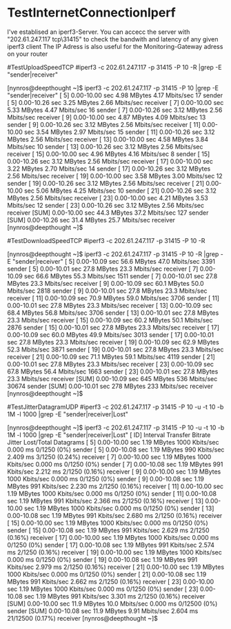 # TestInternetConnectionIperf

I've establised an iperf3-Server. You can accecc the server with "202.61.247.117 tcp\31415" to check the bandwith and latency of any given iperf3 client 
The IP Adress is also useful for the Monitoring-Gateway adress on your router

#TestUploadSpeedTCP
#iperf3 -c 202.61.247.117 -p 31415 -P 10 -R |grep -E "sender|receiver"

[nynros@deepthought ~]$ iperf3 -c 202.61.247.117 -p 31415 -P 10 |grep -E "sender|receiver"
[  5]   0.00-10.00  sec  4.98 MBytes  4.17 Mbits/sec   17             sender
[  5]   0.00-10.26  sec  3.25 MBytes  2.66 Mbits/sec                  receiver
[  7]   0.00-10.00  sec  5.33 MBytes  4.47 Mbits/sec   16             sender
[  7]   0.00-10.26  sec  3.12 MBytes  2.56 Mbits/sec                  receiver
[  9]   0.00-10.00  sec  4.87 MBytes  4.09 Mbits/sec   13             sender
[  9]   0.00-10.26  sec  3.12 MBytes  2.56 Mbits/sec                  receiver
[ 11]   0.00-10.00  sec  3.54 MBytes  2.97 Mbits/sec   15             sender
[ 11]   0.00-10.26  sec  3.12 MBytes  2.56 Mbits/sec                  receiver
[ 13]   0.00-10.00  sec  4.58 MBytes  3.84 Mbits/sec   10             sender
[ 13]   0.00-10.26  sec  3.12 MBytes  2.56 Mbits/sec                  receiver
[ 15]   0.00-10.00  sec  4.96 MBytes  4.16 Mbits/sec    8             sender
[ 15]   0.00-10.26  sec  3.12 MBytes  2.56 Mbits/sec                  receiver
[ 17]   0.00-10.00  sec  3.22 MBytes  2.70 Mbits/sec   14             sender
[ 17]   0.00-10.26  sec  3.12 MBytes  2.56 Mbits/sec                  receiver
[ 19]   0.00-10.00  sec  3.58 MBytes  3.00 Mbits/sec   12             sender
[ 19]   0.00-10.26  sec  3.12 MBytes  2.56 Mbits/sec                  receiver
[ 21]   0.00-10.00  sec  5.06 MBytes  4.25 Mbits/sec   10             sender
[ 21]   0.00-10.26  sec  3.12 MBytes  2.56 Mbits/sec                  receiver
[ 23]   0.00-10.00  sec  4.21 MBytes  3.53 Mbits/sec   12             sender
[ 23]   0.00-10.26  sec  3.12 MBytes  2.56 Mbits/sec                  receiver
[SUM]   0.00-10.00  sec  44.3 MBytes  37.2 Mbits/sec  127             sender
[SUM]   0.00-10.26  sec  31.4 MBytes  25.7 Mbits/sec                  receiver
[nynros@deepthought ~]$ 


#TestDownloadSpeedTCP
#iperf3 -c 202.61.247.117 -p 31415 -P 10 -R

[nynros@deepthought ~]$ iperf3 -c 202.61.247.117 -p 31415 -P 10 -R |grep -E "sender|receiver"
[  5]   0.00-10.09  sec  56.6 MBytes  47.0 Mbits/sec  3391             sender
[  5]   0.00-10.01  sec  27.8 MBytes  23.3 Mbits/sec                  receiver
[  7]   0.00-10.09  sec  66.6 MBytes  55.3 Mbits/sec  1511             sender
[  7]   0.00-10.01  sec  27.8 MBytes  23.3 Mbits/sec                  receiver
[  9]   0.00-10.09  sec  60.1 MBytes  50.0 Mbits/sec  2818             sender
[  9]   0.00-10.01  sec  27.8 MBytes  23.3 Mbits/sec                  receiver
[ 11]   0.00-10.09  sec  70.9 MBytes  59.0 Mbits/sec  3706             sender
[ 11]   0.00-10.01  sec  27.8 MBytes  23.3 Mbits/sec                  receiver
[ 13]   0.00-10.09  sec  68.4 MBytes  56.8 Mbits/sec  3706             sender
[ 13]   0.00-10.01  sec  27.8 MBytes  23.3 Mbits/sec                  receiver
[ 15]   0.00-10.09  sec  60.2 MBytes  50.1 Mbits/sec  2876             sender
[ 15]   0.00-10.01  sec  27.8 MBytes  23.3 Mbits/sec                  receiver
[ 17]   0.00-10.09  sec  60.0 MBytes  49.9 Mbits/sec  3013             sender
[ 17]   0.00-10.01  sec  27.8 MBytes  23.3 Mbits/sec                  receiver
[ 19]   0.00-10.09  sec  62.9 MBytes  52.3 Mbits/sec  3871             sender
[ 19]   0.00-10.01  sec  27.8 MBytes  23.3 Mbits/sec                  receiver
[ 21]   0.00-10.09  sec  71.1 MBytes  59.1 Mbits/sec  4119             sender
[ 21]   0.00-10.01  sec  27.8 MBytes  23.3 Mbits/sec                  receiver
[ 23]   0.00-10.09  sec  67.8 MBytes  56.4 Mbits/sec  1663             sender
[ 23]   0.00-10.01  sec  27.8 MBytes  23.3 Mbits/sec                  receiver
[SUM]   0.00-10.09  sec   645 MBytes   536 Mbits/sec  30674             sender
[SUM]   0.00-10.01  sec   278 MBytes   233 Mbits/sec                  receiver
[nynros@deepthought ~]$ 

#TestJitterDatagramUDP
#iperf3 -c 202.61.247.117 -p 31415 -P 10 -u -t 10 -b 1M -l 1000 |grep -E "sender|receiver|Lost"

[nynros@deepthought ~]$ iperf3 -c 202.61.247.117 -p 31415 -P 10 -u -t 10 -b 1M -l 1000 |grep -E "sender|receiver|Lost"
[ ID] Interval           Transfer     Bitrate         Jitter    Lost/Total Datagrams
[  5]   0.00-10.00  sec  1.19 MBytes  1000 Kbits/sec  0.000 ms  0/1250 (0%)  sender
[  5]   0.00-10.08  sec  1.19 MBytes   990 Kbits/sec  2.409 ms  3/1250 (0.24%)  receiver
[  7]   0.00-10.00  sec  1.19 MBytes  1000 Kbits/sec  0.000 ms  0/1250 (0%)  sender
[  7]   0.00-10.08  sec  1.19 MBytes   991 Kbits/sec  2.212 ms  2/1250 (0.16%)  receiver
[  9]   0.00-10.00  sec  1.19 MBytes  1000 Kbits/sec  0.000 ms  0/1250 (0%)  sender
[  9]   0.00-10.08  sec  1.19 MBytes   991 Kbits/sec  2.230 ms  2/1250 (0.16%)  receiver
[ 11]   0.00-10.00  sec  1.19 MBytes  1000 Kbits/sec  0.000 ms  0/1250 (0%)  sender
[ 11]   0.00-10.08  sec  1.19 MBytes   991 Kbits/sec  2.366 ms  2/1250 (0.16%)  receiver
[ 13]   0.00-10.00  sec  1.19 MBytes  1000 Kbits/sec  0.000 ms  0/1250 (0%)  sender
[ 13]   0.00-10.08  sec  1.19 MBytes   991 Kbits/sec  2.680 ms  2/1250 (0.16%)  receiver
[ 15]   0.00-10.00  sec  1.19 MBytes  1000 Kbits/sec  0.000 ms  0/1250 (0%)  sender
[ 15]   0.00-10.08  sec  1.19 MBytes   991 Kbits/sec  2.629 ms  2/1250 (0.16%)  receiver
[ 17]   0.00-10.00  sec  1.19 MBytes  1000 Kbits/sec  0.000 ms  0/1250 (0%)  sender
[ 17]   0.00-10.08  sec  1.19 MBytes   991 Kbits/sec  2.574 ms  2/1250 (0.16%)  receiver
[ 19]   0.00-10.00  sec  1.19 MBytes  1000 Kbits/sec  0.000 ms  0/1250 (0%)  sender
[ 19]   0.00-10.08  sec  1.19 MBytes   991 Kbits/sec  2.979 ms  2/1250 (0.16%)  receiver
[ 21]   0.00-10.00  sec  1.19 MBytes  1000 Kbits/sec  0.000 ms  0/1250 (0%)  sender
[ 21]   0.00-10.08  sec  1.19 MBytes   991 Kbits/sec  2.662 ms  2/1250 (0.16%)  receiver
[ 23]   0.00-10.00  sec  1.19 MBytes  1000 Kbits/sec  0.000 ms  0/1250 (0%)  sender
[ 23]   0.00-10.08  sec  1.19 MBytes   991 Kbits/sec  3.301 ms  2/1250 (0.16%)  receiver
[SUM]   0.00-10.00  sec  11.9 MBytes  10.0 Mbits/sec  0.000 ms  0/12500 (0%)  sender
[SUM]   0.00-10.08  sec  11.9 MBytes  9.91 Mbits/sec  2.604 ms  21/12500 (0.17%)  receiver
[nynros@deepthought ~]$ 
